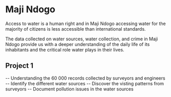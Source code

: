 <h1>Maji Ndogo </h1>
Access to water is a human right and in Maji Ndogo accessing water for the majority of citizens is less accessible than international standards.

The data collected on water sources, water collection, and crime in Maji Ndogo provide us with a deeper
understanding of the daily life of its inhabitants and the critical role water plays in their lives.

<h2>Project 1</h2>
-- Understanding the 60 000 records collected by surveyors and engineers
-- Identify the different water sources
-- Discover the visting patterns from surveyors
-- Document pollution issues in the water sources
